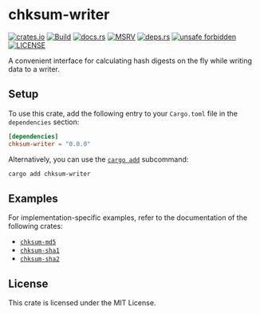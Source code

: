 # chksum-writer

[![crates.io](https://img.shields.io/crates/v/chksum-writer?style=flat-square&logo=rust "crates.io")](https://crates.io/crates/chksum-writer)
[![Build](https://img.shields.io/github/actions/workflow/status/chksum-rs/writer/rust.yml?branch=master&style=flat-square&logo=github "Build")](https://github.com/chksum-rs/writer/actions/workflows/rust.yml)
[![docs.rs](https://img.shields.io/docsrs/chksum-writer?style=flat-square&logo=docsdotrs "docs.rs")](https://docs.rs/chksum-writer/)
[![MSRV](https://img.shields.io/badge/MSRV-1.70.0-informational?style=flat-square "MSRV")](https://github.com/chksum-rs/writer/blob/master/Cargo.toml)
[![deps.rs](https://deps.rs/crate/chksum-writer/0.0.0/status.svg?style=flat-square "deps.rs")](https://deps.rs/crate/chksum-writer/0.0.0)
[![unsafe forbidden](https://img.shields.io/badge/unsafe-forbidden-success.svg?style=flat-square "unsafe forbidden")](https://github.com/rust-secure-code/safety-dance)
[![LICENSE](https://img.shields.io/github/license/chksum-rs/writer?style=flat-square "LICENSE")](https://github.com/chksum-rs/writer/blob/master/LICENSE)

A convenient interface for calculating hash digests on the fly while writing data to a writer.

## Setup

To use this crate, add the following entry to your `Cargo.toml` file in the `dependencies` section:

```toml
[dependencies]
chksum-writer = "0.0.0"
```

Alternatively, you can use the [`cargo add`](https://doc.rust-lang.org/cargo/commands/cargo-add.html) subcommand:

```sh
cargo add chksum-writer
```

## Examples

For implementation-specific examples, refer to the documentation of the following crates:

* [`chksum-md5`](https://github.com/chksum-rs/md5)
* [`chksum-sha1`](https://github.com/chksum-rs/sha1)
* [`chksum-sha2`](https://github.com/chksum-rs/sha2)

## License

This crate is licensed under the MIT License.
